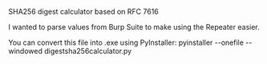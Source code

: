 SHA256 digest calculator based on RFC 7616 

I wanted to parse values from Burp Suite to make using the Repeater easier.

You can convert this file into .exe using PyInstaller:
pyinstaller --onefile --windowed digestsha256calculator.py
